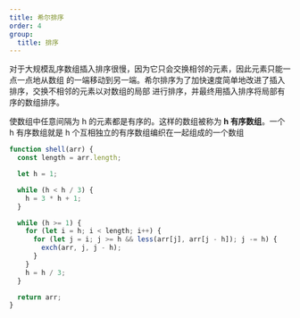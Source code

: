 ```yaml
---
title: 希尔排序
order: 4
group:
  title: 排序
---
```


对于大规模乱序数组插入排序很慢，因为它只会交换相邻的元素，因此元素只能一点一点地从数组 的一端移动到另一端。希尔排序为了加快速度简单地改进了插入排序，交换不相邻的元素以对数组的局部 进行排序，并最终用插入排序将局部有序的数组排序。

使数组中任意间隔为 h 的元素都是有序的。这样的数组被称为 **h 有序数组**。一个 h 有序数组就是 h 个互相独立的有序数组编织在一起组成的一个数组

```js
function shell(arr) {
  const length = arr.length;

  let h = 1;

  while (h < h / 3) {
    h = 3 * h + 1;
  }

  while (h >= 1) {
    for (let i = h; i < length; i++) {
      for (let j = i; j >= h && less(arr[j], arr[j - h]); j -= h) {
        exch(arr, j, j - h);
      }
    }
    h = h / 3;
  }

  return arr;
}
```
